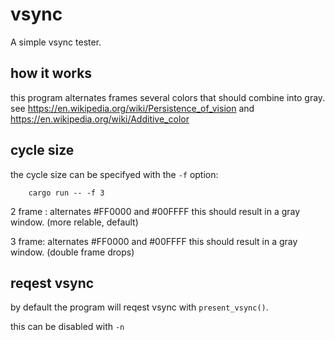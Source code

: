 # vsync

A simple vsync tester.

## how it works

this program alternates frames several colors that should combine into gray. 
see https://en.wikipedia.org/wiki/Persistence_of_vision and https://en.wikipedia.org/wiki/Additive_color

## cycle size

the cycle size can be specifyed with the ``-f`` option:

```
    cargo run -- -f 3
```

2 frame : alternates #FF0000 and #00FFFF this should result in a gray window. (more relable, default)

3 frame: alternates #FF0000 and #00FFFF this should result in a gray window. (double frame drops)

## reqest vsync

by default the program will reqest vsync with ``present_vsync()``.

this can be disabled with `` -n ``
